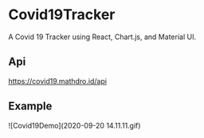 # Covid19Tracker

A Covid 19 Tracker using React, Chart.js, and Material UI.

## Api

https://covid19.mathdro.id/api

## Example

![Covid19Demo](2020-09-20 14.11.11.gif)
